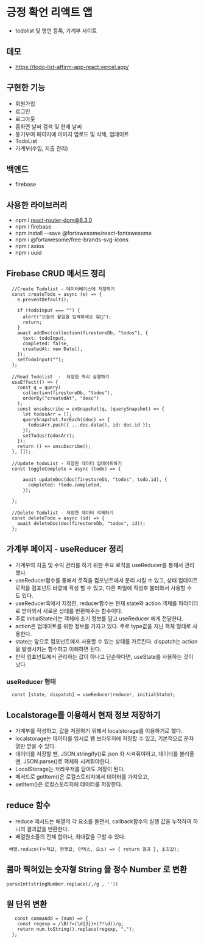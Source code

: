 # 긍정 확언 리액트 앱
- todolist 및 명언 등록, 가계부 사이트

## 데모
- https://todo-list-affirm-app-react.vercel.app/

## 구현한 기능
- 회원가입
- 로그인
- 로그아웃
- 홈화면 날씨 검색 및 현재 날씨
- 동기부여 페이지에 이미지 업로드 및 삭제, 업데이트
- TodoList
- 가계부(수입, 지출 관리)

## 백엔드
- firebase

## 사용한 라이브러리
- npm i react-router-dom@6.3.0
- npm i firebase
- npm install --save @fortawesome/react-fontawesome
- npm i @fortawesome/free-brands-svg-icons
- npm i axios
- npm i uuid

## Firebase CRUD 메서드 정리
```
  //Create Todolist - 데이터베이스에 저장하기
  const createTodo = async (e) => {
    e.preventDefault();

    if (todoInput === "") {
      alert("오늘의 할일을 입력하세요 😝🚀");
      return;
    }
    await addDoc(collection(firestoreDb, "todos"), {
      text: todoInput,
      completed: false,
      createdAt: new Date(),
    });
    setTodoInput("");
  };

  //Read Todolist  -  저장한 쿼리 실행하기
  useEffect(() => {
    const q = query(
      collection(firestoreDb, "todos"),
      orderBy("createdAt", "desc")
    );
    const unsubscribe = onSnapshot(q, (querySnapshot) => {
      let todosArr = [];
      querySnapshot.forEach((doc) => {
        todosArr.push({ ...doc.data(), id: doc.id });
      });
      setTodos(todosArr);
    });
    return () => unsubscribe();
  }, []);

  //Update todoList - 저장한 데이터 업데이트하기
  const toggleComplete = async (todo) => {
    
      await updateDoc(doc(firestoreDb, "todos", todo.id), {
        completed: !todo.completed,
      });
    
  };

  //Delete Todolist - 저장한 데이터 삭제하기
  const deleteTodo = async (id) => {
    await deleteDoc(doc(firestoreDb, "todos", id));
  };

```

## 가계부 페이지 - useReducer 정리
- 가계부의 지출 및 수익 관리를 하기 위한 주요 로직을 useReducer를 통해서 관리 했다. 
- useReducer함수를 통해서 로직을 컴포넌트에서 분리 시킬 수 있고, 상태 업데이트 로직을 컴포넌트 바깥에 작성 할 수 있고, 다른 파일에 작성후 불러와서 사용할 수 도 있다. 
- useReducer훅에서 지정한, reducer함수는 현재 state와 action 객체를 파라미터로 받아와서 새로운 상태를 반환해주는 함수이다. 
- 주로 initialState라는 객체에 초기 정보를 담고 useReducer 에게 전달한다.
- action은 업데이트를 위한 정보를 가지고 있다. 주로 type값을 지닌 객체 형태로 사용한다. 
- state는 앞으로 컴포넌트에서 사용할 수 있는 상태를 가르킨다. dispatch는 action을 발생시키는 함수하고 이해하면 된다. 
- 만약 컴포넌트에서 관리하는 값이 하나고 단순하다면, useState를 사용하는 것이 낫다.

### useReducer 형태
```
  const [state, dispatch] = useReducer(reducer, initialState);

```

## Localstorage를 이용해서 현재 정보 저장하기
- 가계부를 작성하고, 값을 저장하기 위해서 localstorage를 이용하기로 했다. 
- localstorage는 데이터를 임시로 웹 브라우저에 저장할 수 있고, 기본적으로 문자열만 받을 수 있다.
- 데이터를 저장할 땐, JSON.stringify()로 json 화 시켜줘야하고, 데이터를 불러올땐, JSON.parse()로 객체화 시켜줘야한다. 
- LocalStorage는 브라우저를 닫아도 저장이 된다.
- 메서드로 getItem()은 로컬스토리지에서 데이터를 가져오고,
- setItem()은 로컬스토리지에 데이터를 저장한다. 


## reduce 함수
- reduce 메서드는 배열의 각 요소를 돌면서, callback함수의 실행 값을 누적하여 하나의 결과값을 반환한다. 
- 배열원소들의 전체 합이나, 최대값을 구할 수 있다. 

```
 배열.reduce((누적값, 현잿값, 인덱스, 요소) => { return 결과 }, 초깃값);

```


## 콤마 찍혀있는 숫자형 String 을 정수 Number 로 변환

```
parseInt(stringNumber.replace(/,/g , ''))

```

## 원 단위 변환
   
```
   const commaAdd = (num) => {
    const regexp = /\B(?=(\d{3})+(?!\d))/g;
    return num.toString().replace(regexp, ",");
  };

```
